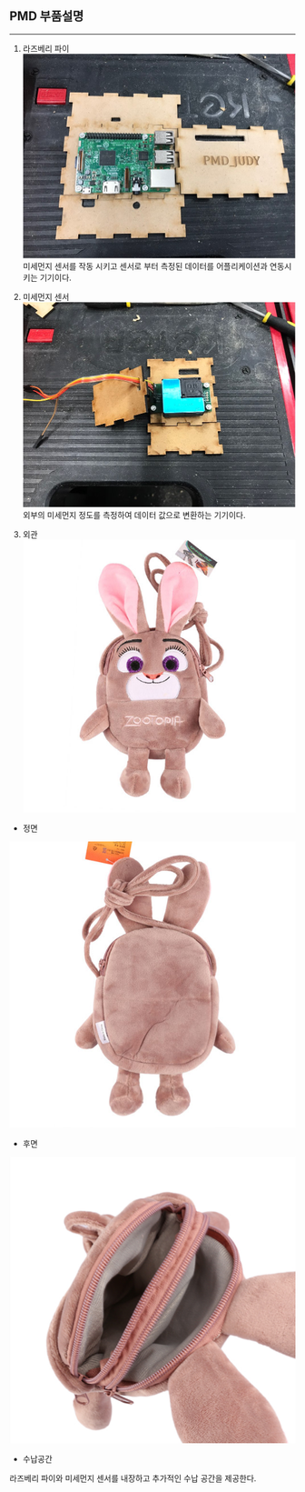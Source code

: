## PMD 부품설명 ##
---
1. 라즈베리 파이 
![raspberry](./raspberry.jpg)
미세먼지 센서를 작동 시키고 센서로 부터 측정된 데이터를 어플리케이션과 연동시키는 기기이다. 

2. 미세먼지 센서
![sensor](./sensor.jpg)
외부의 미세먼지 정도를 측정하여 데이터 값으로 변환하는 기기이다. 

3. 외관
![judy](./judy.jpg)
- 정면

![judy2](./judy2.jpg)
- 후면

![judy3](./judy3.jpg)
- 수납공간

라즈베리 파이와 미세먼지 센서를 내장하고 추가적인 수납 공간을 제공한다. 
